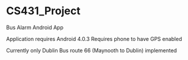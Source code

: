 CS431_Project
=============

Bus Alarm Android App

Application requires Android 4.0.3
Requires phone to have GPS enabled

Currently only Dublin Bus route 66 (Maynooth to Dublin) implemented

